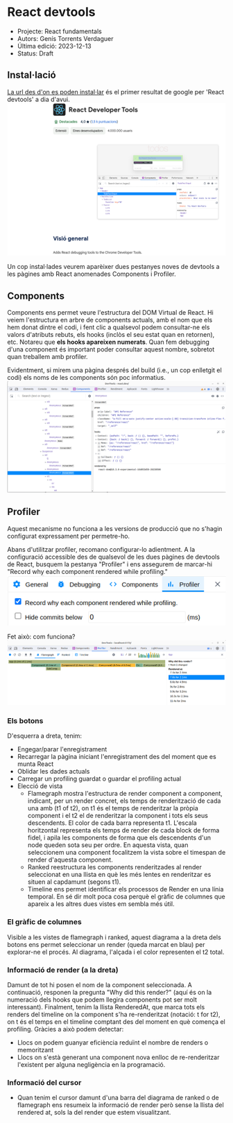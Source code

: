 # React devtools

- Projecte: React fundamentals
- Autors: Genís Torrents Verdaguer
- Última edició: 2023-12-13
- Status: Draft

## Instal·lació

[La url des d'on es poden instal·lar](https://chromewebstore.google.com/detail/react-developer-tools/fmkadmapgofadopljbjfkapdkoienihi?pli=1) és el primer resultat de google per 'React devtools' a dia d'avui.![Aspecte de la pàgina principal de devtools](../resources/images/react-devtools.png)

Un cop instal·lades veurem aparèixer dues pestanyes noves de devtools a les pàgines amb React anomenades Components i Profiler.

## Components

Components ens permet veure l'estructura del DOM Virtual de React. Hi veiem l'estructura en arbre de components actuals, amb el nom que els hem donat dintre el codi, i fent clic a qualsevol podem consultar-ne els valors d'atributs rebuts, els hooks (inclòs el seu estat quan en retornen), etc. Notareu que **els hooks apareixen numerats**. Quan fem debugging d'una component és important poder consultar aquest nombre, sobretot quan treballem amb profiler.

Evidentment, si mirem una pàgina després del build (i.e., un cop enlletgit el codi) els noms de les components són poc informatius. ![Resultat d'inspeccionar react.dev amb Components](../resources/images/react-devtools-components.png)

## Profiler

Aquest mecanisme no funciona a les versions de producció que no s'hagin configurat expressament per permetre-ho.

Abans d'utilitzar profiler, recomano configurar-lo adientment. A la configuració accessible des de qualsevol de les dues pàgines de devtools de React, busquem la pestanya "Profiler" i ens assegurem de marcar-hi "Record why each component rendered while profiling." ![Il·lustració de com fer-ho](../resources/images/react-devtools-configure.png)

Fet això: com funciona?
![Pantalla de profiler](../resources/images/react-devtols-profiler.png)

### Els botons

D'esquerra a dreta, tenim:

- Engegar/parar l'enregistrament
- Recarregar la pàgina iniciant l'enregistrament des del moment que es munta React
- Oblidar les dades actuals
- Carregar un profiling guardat o guardar el profiling actual
- Elecció de vista
  - Flamegraph mostra l'estructura de render component a component, indicant, per un render concret, els temps de renderització de cada una amb (t1 of t2), on t1 és el temps de renderitzar la pròpia component i el t2 el de renderitzar la component i tots els seus descendents. El color de cada barra representa t1.
    L'escala horitzontal representa els temps de render de cada block de forma fidel, i apila les components de forma que els descendents d'un node queden sota seu per ordre.
    En aquesta vista, quan seleccionem una component focalitzem la vista sobre el timespan de render d'aquesta component.
  - Ranked reestructura les components renderitzades al render seleccionat en una llista en què les més lentes en renderitzar es situen al capdamunt (segons t1).
  - Timeline ens permet identificar els processos de Render en una línia temporal. En sé dir molt poca cosa perquè el gràfic de columnes que apareix a les altres dues vistes em sembla més útil.

### El gràfic de columnes

Visible a les vistes de flamegraph i ranked, aquest diagrama a la dreta dels botons ens permet seleccionar un render (queda marcat en blau) per explorar-ne el procés. Al diagrama, l'alçada i el color representen el t2 total.

### Informació de render (a la dreta)

Damunt de tot hi posen el nom de la component seleccionada.
A continuació, responen la pregunta "Why did this render?" (aquí és on la numeració dels hooks que podem llegira components pot ser molt interessant).
Finalment, tenim la llista RenderedAt, que marca tots els renders del timeline on la component s'ha re-renderitzat (notació: t for t2), on t és el temps en el timeline comptant des del moment en què comença el profiling. Gràcies a això podem detectar:

- Llocs on podem guanyar eficiència reduïnt el nombre de renders o memoritzant
- Llocs on s'està generant una component nova enlloc de re-renderitzar l'existent per alguna negligència en la programació.

### Informació del cursor

- Quan tenim el cursor damunt d'una barra del diagrama de ranked o de flamegraph ens resumeix la informació de render però sense la llista del rendered at, sols la del render que estem visualitzant.

